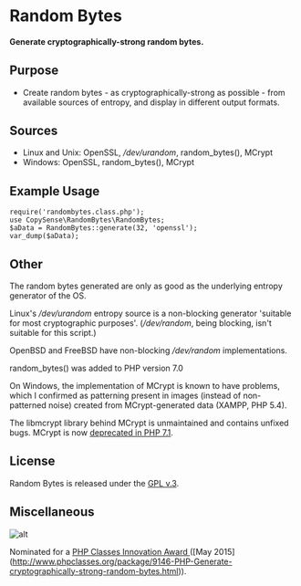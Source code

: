 
# Random Bytes

####  Generate cryptographically-strong random bytes.

## Purpose

+ Create random bytes - as cryptographically-strong as possible - from available sources of entropy, and display in different output formats.


## Sources

+ Linux and Unix: OpenSSL, */dev/urandom*, random\_bytes(), MCrypt
+ Windows: OpenSSL, random\_bytes(), MCrypt


## Example Usage

    require('randombytes.class.php');
    use CopySense\RandomBytes\RandomBytes;
    $aData = RandomBytes::generate(32, 'openssl');
    var_dump($aData);


## Other

The random bytes generated are only as good as the underlying entropy generator of the OS.

Linux's */dev/urandom* entropy source is a non-blocking generator 'suitable for most cryptographic purposes'.  (*/dev/random*, being blocking, isn't suitable for this script.)

OpenBSD and FreeBSD have non-blocking */dev/random* implementations.

random\_bytes() was added to PHP version 7.0

On Windows, the implementation of MCrypt is known to have problems, which I confirmed as patterning present in images (instead of non-patterned noise) created from MCrypt-generated data (XAMPP, PHP 5.4).

The libmcrypt library behind MCrypt is unmaintained and contains unfixed bugs. MCrypt is now [deprecated in PHP 7.1](http://php.net/manual/en/migration71.deprecated.php).


## License

Random Bytes is released under the [GPL v.3](https://www.gnu.org/licenses/gpl-3.0.html).


## Miscellaneous

![alt](http://www.phpclasses.org/award/innovation/nominee.gif "PHP Classes Innovation Award")

Nominated for a [PHP Classes Innovation Award ](http://www.phpclasses.org/award/innovation/) ([May 2015] (http://www.phpclasses.org/package/9146-PHP-Generate-cryptographically-strong-random-bytes.html)).
